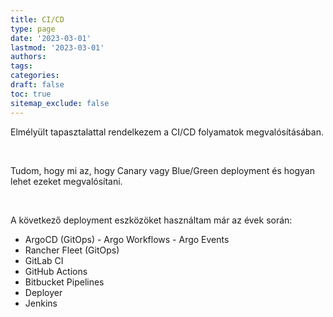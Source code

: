 ```yaml
---
title: CI/CD
type: page
date: '2023-03-01'
lastmod: '2023-03-01'
authors:
tags:
categories:
draft: false
toc: true
sitemap_exclude: false
---
```


<div class="bg-secondary-bg rounded px-6 py-6">

Elmélyült tapasztalattal rendelkezem a CI/CD folyamatok megvalósításában.

<!--more-->
<br>

Tudom, hogy mi az, hogy Canary vagy Blue/Green deployment és hogyan lehet ezeket megvalósítani.

<br>

A következő deployment eszközöket használtam már az évek során:

- ArgoCD (GitOps) - Argo Workflows - Argo Events
- Rancher Fleet (GitOps)
- GitLab CI
- GitHub Actions
- Bitbucket Pipelines
- Deployer
- Jenkins

</div>
